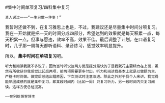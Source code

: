 #集中时间单项复习/四科集中复习

	某人说过一——“一生只做一件事！”

我暂时还做不到，在复习雅思上也是，不过，我建议还是尽量集中时间分项复习。我在一开始就是把一天的时间分成四部分，希望达到的效果就是每天积累一点，每天积累一点。但事与愿违，效率不高，效果不佳。最后调整了计划，在口语复习时，几乎那一周每天都听语料、录音练习，感觉效率明显提升。

所以，**集中时间在单项复习**吧。

	听力和阅读我就不多说了，因为当时听说这两方面是提分最快的于是我就花主要精力在上面，虽然有所收获但我感觉比起后两项，前两项需要更多付出。听力和阅读我基本上就是以做题为主，严格卡时间做。做完后总结出错原因，下次测试时注意改进。除此之外对于我个人来讲，我觉得能巩固成绩的就是集中复习，即某段时间内（比如一周）只复习听力，另一段时间内只复习阅读，这样方便总结提高。

	——在别处博客博主
